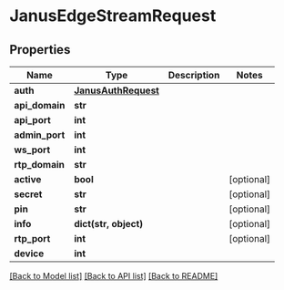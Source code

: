 # JanusEdgeStreamRequest


## Properties
Name | Type | Description | Notes
------------ | ------------- | ------------- | -------------
**auth** | [**JanusAuthRequest**](JanusAuthRequest.md) |  | 
**api_domain** | **str** |  | 
**api_port** | **int** |  | 
**admin_port** | **int** |  | 
**ws_port** | **int** |  | 
**rtp_domain** | **str** |  | 
**active** | **bool** |  | [optional] 
**secret** | **str** |  | [optional] 
**pin** | **str** |  | [optional] 
**info** | **dict(str, object)** |  | [optional] 
**rtp_port** | **int** |  | [optional] 
**device** | **int** |  | 

[[Back to Model list]](../README.md#documentation-for-models) [[Back to API list]](../README.md#documentation-for-api-endpoints) [[Back to README]](../README.md)


